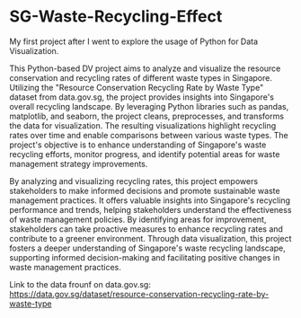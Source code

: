 # SG-Waste-Recycling-Effect
My first project after I went to explore the usage of Python for Data Visualization.

This Python-based DV project aims to analyze and visualize the resource conservation and recycling rates of different waste types in Singapore. Utilizing the "Resource Conservation Recycling Rate by Waste Type" dataset from data.gov.sg, the project provides insights into Singapore's overall recycling landscape. By leveraging Python libraries such as pandas, matplotlib, and seaborn, the project cleans, preprocesses, and transforms the data for visualization. The resulting visualizations highlight recycling rates over time and enable comparisons between various waste types. The project's objective is to enhance understanding of Singapore's waste recycling efforts, monitor progress, and identify potential areas for waste management strategy improvements.

By analyzing and visualizing recycling rates, this project empowers stakeholders to make informed decisions and promote sustainable waste management practices. It offers valuable insights into Singapore's recycling performance and trends, helping stakeholders understand the effectiveness of waste management policies. By identifying areas for improvement, stakeholders can take proactive measures to enhance recycling rates and contribute to a greener environment. Through data visualization, this project fosters a deeper understanding of Singapore's waste recycling landscape, supporting informed decision-making and facilitating positive changes in waste management practices.

Link to the data frounf on data.gov.sg: https://data.gov.sg/dataset/resource-conservation-recycling-rate-by-waste-type
